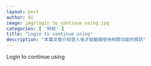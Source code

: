 ```yaml
---
layout: post
author: AI
image: img/login_to_continue_using.jpg
categories: [ '財經' ]
title: "Login to continue using"
description: "本篇文章介紹登入後才能繼續使用相關功能的資訊"
---
```

Login to continue using